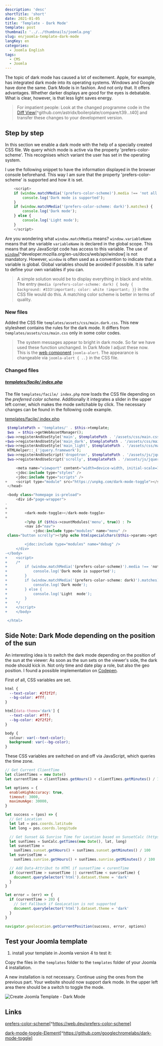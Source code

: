 ```yaml
---
description: 'desc'
shortTitle: 'short'
date: 2021-01-05
title: 'Template - Dark Mode'
template: post
thumbnail: '../../thumbnails/joomla.png'
slug: en/joomla-template-dark-mode
langKey: en
categories:
  - Joomla English
tags:
  - CMS
  - Joomla
---
```


The topic of dark mode has caused a lot of excitement. Apple, for example, has integrated dark mode into its operating systems. Windows and Google have done the same. Dark Mode is in fashion. And not only that. It offers advantages. Whether darker displays are good for the eyes is debatable. What is clear, however, is that less light saves energy.<!-- \index{template!dark mode} -->

> For impatient people: Look at the changed programme code in the [Diff View](https://github.com/astridx/boilerplate/compare/t39...t40)[^github.com/astridx/boilerplate/compare/t39...t40] and transfer these changes to your development version.

## Step by step

In this section we enable a dark mode with the help of a specially created CSS file. We query which mode is active via the property 'prefers-color-scheme'. This recognises which variant the user has set in the operating system.

I use the following snippet to have the information displayed in the browser console beforehand. This way I am sure that the property 'prefers-color-scheme' is supported and how it is set.

```js
    <script>
    if (window.matchMedia('(prefers-color-scheme)').media !== 'not all') {
        console.log('Dark mode is supported');
    }
    if (window.matchMedia('(prefers-color-scheme: dark)').matches) {
        console.log('Dark mode');
    } else {
        console.log('Light mode');
    }
    </script>
```

Are you wondering what `window.matchMedia` means? `window.variableName` means that the variable `variableName` is declared in the global scope. This means that any JavaScript code has access to this variable. The use of [`window`](https://developer.mozilla.org/en-US/docs/Web/API/Window)[^developer.mozilla.org/en-us/docs/web/api/window] is not mandatory. However, `window` is often used as a convention to indicate that a variable is global. Global variables should be avoided if possible. It is safer to define your own variables if you can.

> A simple solution would be to display everything in black and white. The entry `@media (prefers-color-scheme: dark) { body { background: #333!important; color: white !important; }}` in the CSS file would do this. A matching color scheme is better in terms of quality.

### New files

Added the CSS file `templates/assets/css/main.dark.css`. This new stylesheet contains the rules for the dark mode. It differs from `templates/assets/css/main.css` only in some color codes.

> The system messages appear to bright in dark mode. So far we have used these function unchanged. In Dark Mode I adjust these now. This is the [web component](https://developer.mozilla.org/en/docs/Web/Web_Components) `joomla-alert`. The appearance is changeable via `joomla-alert { ..}` in the CSS file.

### Changed files

##### [templates/facile/ index.php](https://github.com/astridx/boilerplate/blob/661edd39e639f8b76fa73f7d00054fcff61f5351/src/templates/facile/index.php)

The file `templates/facile/ index.php` now loads the CSS file depending on the _preferred color scheme_. Additionally it integrates a slider in the upper left corner, which makes the mode switchable by click. The necessary changes can be found in the following code example.

[templates/facile/ index.php](https://github.com/astridx/boilerplate/blob/661edd39e639f8b76fa73f7d00054fcff61f5351/src/templates/facile/index.php)

```php {diff}
 $templatePath = 'templates/' . $this->template;
 $wa  = $this->getWebAssetManager();
-$wa->registerAndUseStyle('main', $templatePath . '/assets/css/main.css');
+$wa->registerAndUseStyle('main_dark', $templatePath . '/assets/css/main.dark.css', [], ['media' => '(prefers-color-scheme: dark)']);
+$wa->registerAndUseStyle('main_light', $templatePath . '/assets/css/main.css', [], ['media' => '(prefers-color-scheme: no-preference), (prefers-color-scheme: light)']);
 HTMLHelper::_('jquery.framework');
 $wa->registerAndUseScript('dropotron', $templatePath . '/assets/js/jquery.dropotron.min.js', [], ['defer' => true], []);
 $wa->registerAndUseScript('scrolly', $templatePath . '/assets/js/jquery.scrolly.min.js', [], ['defer' => true], []);

     <meta name="viewport" content="width=device-width, initial-scale=1.0">
     <jdoc:include type="styles" />
     <jdoc:include type="scripts" />
+    <script type="module" src="https://unpkg.com/dark-mode-toggle"></script>
 </head>

 <body class="homepage is-preload">
     <div id="page-wrapper">
-
+
+        <dark-mode-toggle></dark-mode-toggle>
+
         <?php if ($this->countModules('menu', true)) : ?>
         <nav id="nav">
             <jdoc:include type="modules" name="menu" />
 class="button scrolly"><?php echo htmlspecialchars($this->params->get('bannerBut

         <jdoc:include type="modules" name="debug" />
     </div>
-</body>
+    <script>
+    /*
+        if (window.matchMedia('(prefers-color-scheme)').media !== 'not all') {
+            console.log('Dark mode is supported');
+        }
+        if (window.matchMedia('(prefers-color-scheme: dark)').matches) {
+            console.log('Dark mode');
+        } else {
+            console.log('Light  mode');
+        }
+    */
+    </script>
+    </body>

 </html>
```

## Side Note: Dark Mode depending on the position of the sun

An interesting idea is to switch the dark mode depending on the position of the sun at the viewer: As soon as the sun sets on the viewer's side, the dark mode should kick in. Not only time and date play a role, but also the geo position. I found a possible implementation on [Codepen](https://codepen.io/ljardin/pen/jOyzwbN).

First of all, CSS variables are set.

```css
html {
  --text-color: #2f2f2f;
  --bg-color: #fff;
}

html[data-theme='dark'] {
  --text-color: #fff;
  --bg-color: #2f2f2f;
}

body {
  colour: var(--text-color);
  background: var(--bg-color);
}
```

These CSS variables are switched on and off via JavaScript, which queries the time zone.

```js
// Get Current ClientTime
let clientTimes = new Date()
let currentTime = clientTimes.getHours() + clientTimes.getMinutes() / 100

let options = {
  enableHighAccuracy: true,
  timeout: 3000,
  maximumAge: 30000,
}

let success = (pos) => {
  // Get Location
  let lat = pos.coords.latitude
  let long = pos.coords.longitude

  // Get Sunset && Sunrise Time for Location based on SunsetCalc (https://github.com/mourner/suncalc)
  let sunTimes = SunCalc.getTimes(new Date(), lat, long)
  let sunsetTime =
    sunTimes.sunset.getHours() + sunTimes.sunset.getMinutes() / 100
  let sunriseTime =
    sunTimes.sunrise.getHours() + sunTimes.sunrise.getMinutes() / 100

  // Add Data-Attribut to HTMl if sunsetTime < curentTime
  if (currentTime > sunsetTime || currentTime < sunriseTime) {
    document.querySelector('html').dataset.theme = 'dark'
  }
}

let error = (err) => {
  if (currentTime > 20) {
    // Set Fallback if GeoLocation is not supported
    document.querySelector('html').dataset.theme = 'dark'
  }
}

navigator.geolocation.getCurrentPosition(success, error, options)
```

## Test your Joomla template

1. install your template in Joomla version 4 to test it:

Copy the files in the `templates` folder to the `templates` folder of your Joomla 4 installation.

A new installation is not necessary. Continue using the ones from the previous part. Your website should now support dark mode. In the upper left area there should be a switch to toggle the mode.

![Create Joomla Template - Dark Mode](/images/j4x45x1.png)

## Links

[prefers-color-scheme](https://web.dev/prefers-color-scheme/)[^https://web.dev/prefers-color-scheme]

[dark-mode-toggle-Element](https://github.com/GoogleChromeLabs/dark-mode-toggle)[^https://github.com/googlechromelabs/dark-mode-toggle]
<img src="https://vg08.met.vgwort.de/na/d745baaac84d49ff8848211d50eb8c00" width="1" height="1" alt="">
